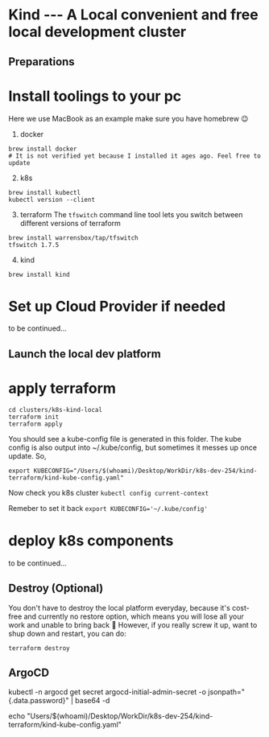 # Kind --- A Local convenient and free local development cluster

## Preparations

# Install toolings to your pc
Here we use MacBook as an example
make sure you have homebrew :wink:
1. docker
```
brew install docker
# It is not verified yet because I installed it ages ago. Feel free to update
```

2. k8s
```
brew install kubectl
kubectl version --client
```
3. terraform
The `tfswitch` command line tool lets you switch between different versions of terraform
```
brew install warrensbox/tap/tfswitch
tfswitch 1.7.5
```

4. kind
```
brew install kind
```

# Set up Cloud Provider if needed
to be continued...

## Launch the local dev platform

# apply terraform
```
cd clusters/k8s-kind-local
terraform init
terraform apply
```
You should see a kube-config file is generated in this folder. The kube config is also output into ~/.kube/config, but sometimes it messes up once update. So, 
```
export KUBECONFIG="/Users/$(whoami)/Desktop/WorkDir/k8s-dev-254/kind-terraform/kind-kube-config.yaml"
```
Now check you k8s cluster `kubectl config current-context`

Remeber to set it back `export KUBECONFIG='~/.kube/config'`

# deploy k8s components
to be continued...

## Destroy (Optional)
You don't have to destroy the local platform everyday, because it's cost-free and currently no restore option, which means you will lose all your work and unable to bring back :firecracker:
However, if you really screw it up, want to shup down and restart, you can do:
```
terraform destroy
```

## ArgoCD
kubectl -n argocd get secret argocd-initial-admin-secret -o jsonpath="{.data.password}" | base64 -d

echo "Users/$(whoami)/Desktop/WorkDir/k8s-dev-254/kind-terraform/kind-kube-config.yaml"